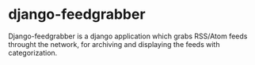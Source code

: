 django-feedgrabber
==================

Django-feedgrabber is a django application which grabs RSS/Atom feeds throught the
network, for archiving and displaying the feeds with categorization.

 